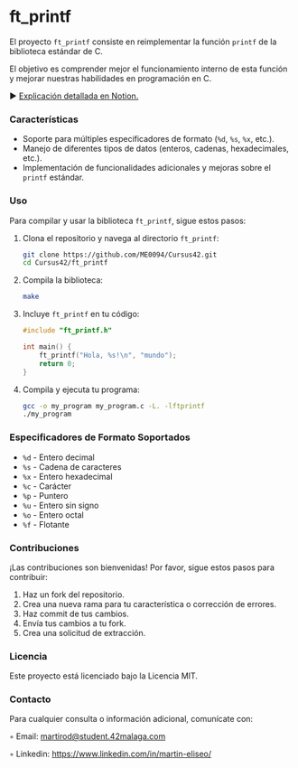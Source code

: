 # ft_printf

El proyecto `ft_printf` consiste en reimplementar la función `printf` de la biblioteca estándar de C.

El objetivo es comprender mejor el funcionamiento interno de esta función y mejorar nuestras habilidades en programación en C.

► [Explicación detallada en Notion.](https://www.notion.so/ft_printf-b23b71c3eb1c46ed9c80a06facde0b40)

### Características
- Soporte para múltiples especificadores de formato (`%d`, `%s`, `%x`, etc.).
- Manejo de diferentes tipos de datos (enteros, cadenas, hexadecimales, etc.).
- Implementación de funcionalidades adicionales y mejoras sobre el `printf` estándar.

### Uso
Para compilar y usar la biblioteca `ft_printf`, sigue estos pasos:

1. Clona el repositorio y navega al directorio `ft_printf`:
    ```bash
    git clone https://github.com/ME0094/Cursus42.git
    cd Cursus42/ft_printf
    ```

2. Compila la biblioteca:
    ```bash
    make
    ```

3. Incluye `ft_printf` en tu código:
    ```c
    #include "ft_printf.h"

    int main() {
        ft_printf("Hola, %s!\n", "mundo");
        return 0;
    }
    ```

4. Compila y ejecuta tu programa:
    ```bash
    gcc -o my_program my_program.c -L. -lftprintf
    ./my_program
    ```

### Especificadores de Formato Soportados
- `%d` - Entero decimal
- `%s` - Cadena de caracteres
- `%x` - Entero hexadecimal
- `%c` - Carácter
- `%p` - Puntero
- `%u` - Entero sin signo
- `%o` - Entero octal
- `%f` - Flotante

### Contribuciones
¡Las contribuciones son bienvenidas! Por favor, sigue estos pasos para contribuir:

1. Haz un fork del repositorio.
2. Crea una nueva rama para tu característica o corrección de errores.
3. Haz commit de tus cambios.
4. Envía tus cambios a tu fork.
5. Crea una solicitud de extracción.

### Licencia
Este proyecto está licenciado bajo la Licencia MIT.

### Contacto
Para cualquier consulta o información adicional, comunícate con:


◦ Email: martirod@student.42malaga.com

◦ Linkedin: https://www.linkedin.com/in/martin-eliseo/
